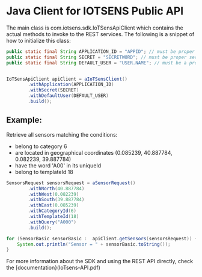 # Java Client for IOTSENS Public API

The main class is com.iotsens.sdk.IoTSensApiClient which contains the actual methods to invoke to the REST services. The following is a snippet of how to initialize this class:

```java
public static final String APPLICATION_ID = "APPID"; // must be proper application identifier
public static final String SECRET = "SECRETWORD"; // must be proper secret 
public static final String DEFAULT_USER = "USER.NAME"; // must be a proper user


IoTSensApiClient apiClient = aIoTSensClient()
		.withApplication(APPLICATION_ID)
		.withSecret(SECRET)
		.withDefaultUser(DEFAULT_USER)
		.build();
```


## Example:

Retrieve all sensors matching the conditions:
*	belong to category 6
*	are located in geographical coordinates (0.085239, 40.887784, 0.082239, 39.887784) 
* have the word 'A00' in its uniqueId
* belong to templateId 18

```java
SensorsRequest sensorsRequest = aSensorRequest()
		.withNorth(40.887784)
		.withWest(0.082239)
		.withSouth(39.887784)
		.withEast(0.085239)
		.withCategoryId(6)
		.withTemplateId(18)
		.withQuery("A000")
		.build();

for (SensorBasic sensorBasic :  apiClient.getSensors(sensorsRequest)) {
	System.out.println("Sensor = " + sensorBasic.toString());
}
```

For more information about the SDK and using the REST API directly, check the [documentation}(IoTsens-API.pdf)
